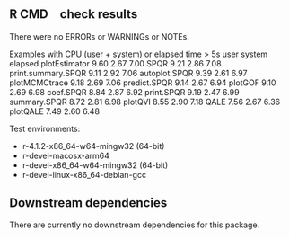 ## R CMD　check results
There were no ERRORs or WARNINGs or NOTEs.

   Examples with CPU (user + system) or elapsed time > 5s
                      user system elapsed
   plotEstimator      9.60   2.67    7.00
   SPQR               9.21   2.86    7.08
   print.summary.SPQR 9.11   2.92    7.06
   autoplot.SPQR      9.39   2.61    6.97
   plotMCMCtrace      9.18   2.69    7.06
   predict.SPQR       9.14   2.67    6.94
   plotGOF            9.10   2.69    6.98
   coef.SPQR          8.84   2.87    6.92
   print.SPQR         9.19   2.47    6.99
   summary.SPQR       8.72   2.81    6.98
   plotQVI            8.55   2.90    7.18
   QALE               7.56   2.67    6.36
   plotQALE           7.49   2.60    6.48

Test environments:
- r-4.1.2-x86_64-w64-mingw32 (64-bit)
- r-devel-macosx-arm64
- r-devel-x86_64-w64-mingw32 (64-bit)
- r-devel-linux-x86_64-debian-gcc

## Downstream dependencies
There are currently no downstream dependencies for this package.